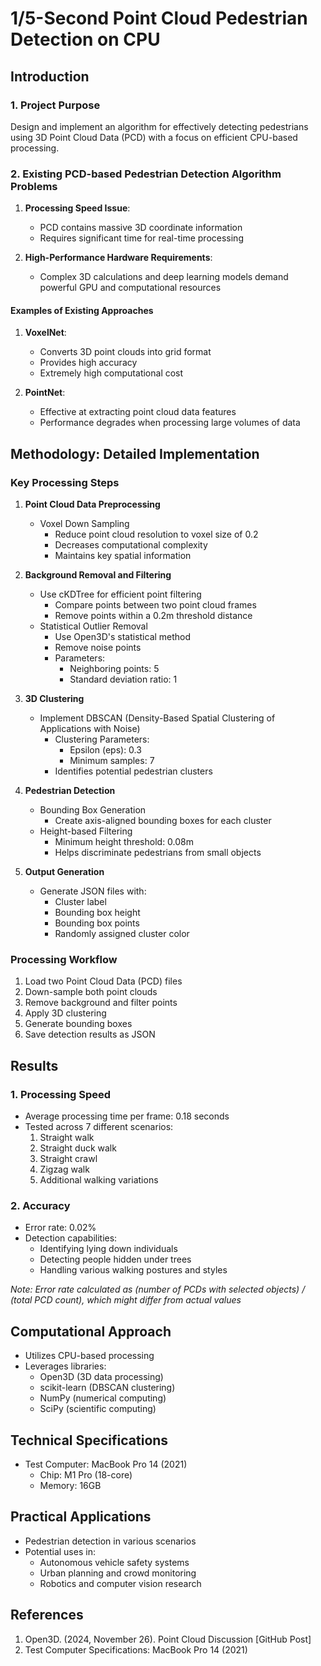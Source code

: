 # 1/5-Second Point Cloud Pedestrian Detection on CPU

## Introduction

### 1. Project Purpose
Design and implement an algorithm for effectively detecting pedestrians using 3D Point Cloud Data (PCD) with a focus on efficient CPU-based processing.

### 2. Existing PCD-based Pedestrian Detection Algorithm Problems
1. **Processing Speed Issue**: 
   - PCD contains massive 3D coordinate information
   - Requires significant time for real-time processing

2. **High-Performance Hardware Requirements**:
   - Complex 3D calculations and deep learning models demand powerful GPU and computational resources

#### Examples of Existing Approaches
1. **VoxelNet**: 
   - Converts 3D point clouds into grid format
   - Provides high accuracy
   - Extremely high computational cost

2. **PointNet**:
   - Effective at extracting point cloud data features
   - Performance degrades when processing large volumes of data

## Methodology: Detailed Implementation

### Key Processing Steps
1. **Point Cloud Data Preprocessing**
   - Voxel Down Sampling
     - Reduce point cloud resolution to voxel size of 0.2
     - Decreases computational complexity
     - Maintains key spatial information

2. **Background Removal and Filtering**
   - Use cKDTree for efficient point filtering
     - Compare points between two point cloud frames
     - Remove points within a 0.2m threshold distance
   - Statistical Outlier Removal
     - Use Open3D's statistical method
     - Remove noise points
     - Parameters: 
       - Neighboring points: 5
       - Standard deviation ratio: 1

3. **3D Clustering**
   - Implement DBSCAN (Density-Based Spatial Clustering of Applications with Noise)
     - Clustering Parameters:
       - Epsilon (eps): 0.3
       - Minimum samples: 7
     - Identifies potential pedestrian clusters

4. **Pedestrian Detection**
   - Bounding Box Generation
     - Create axis-aligned bounding boxes for each cluster
   - Height-based Filtering
     - Minimum height threshold: 0.08m
     - Helps discriminate pedestrians from small objects

5. **Output Generation**
   - Generate JSON files with:
     - Cluster label
     - Bounding box height
     - Bounding box points
     - Randomly assigned cluster color

### Processing Workflow
1. Load two Point Cloud Data (PCD) files
2. Down-sample both point clouds
3. Remove background and filter points
4. Apply 3D clustering
5. Generate bounding boxes
6. Save detection results as JSON

## Results

### 1. Processing Speed
- Average processing time per frame: 0.18 seconds
- Tested across 7 different scenarios:
  1. Straight walk
  2. Straight duck walk
  3. Straight crawl
  4. Zigzag walk
  5. Additional walking variations

### 2. Accuracy
- Error rate: 0.02%
- Detection capabilities:
  - Identifying lying down individuals
  - Detecting people hidden under trees
  - Handling various walking postures and styles

*Note: Error rate calculated as (number of PCDs with selected objects) / (total PCD count), which might differ from actual values*

## Computational Approach
- Utilizes CPU-based processing
- Leverages libraries:
  - Open3D (3D data processing)
  - scikit-learn (DBSCAN clustering)
  - NumPy (numerical computing)
  - SciPy (scientific computing)

## Technical Specifications
- Test Computer: MacBook Pro 14 (2021)
  - Chip: M1 Pro (18-core)
  - Memory: 16GB

## Practical Applications
- Pedestrian detection in various scenarios
- Potential uses in:
  - Autonomous vehicle safety systems
  - Urban planning and crowd monitoring
  - Robotics and computer vision research

## References
1. Open3D. (2024, November 26). Point Cloud Discussion [GitHub Post]
2. Test Computer Specifications: MacBook Pro 14 (2021)
